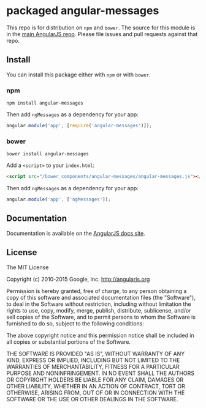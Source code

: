 # packaged angular-messages

This repo is for distribution on `npm` and `bower`. The source for this module is in the
[main AngularJS repo](https://github.com/angular/angular.js/tree/master/src/ngMessages).
Please file issues and pull requests against that repo.

## Install

You can install this package either with `npm` or with `bower`.

### npm

```shell
npm install angular-messages
```

Then add `ngMessages` as a dependency for your app:

```javascript
angular.module('app', [require('angular-messages')]);
```

### bower

```shell
bower install angular-messages
```

Add a `<script>` to your `index.html`:

```html
<script src="/bower_components/angular-messages/angular-messages.js"></script>
```

Then add `ngMessages` as a dependency for your app:

```javascript
angular.module('app', ['ngMessages']);
```

## Documentation

Documentation is available on the
[AngularJS docs site](http://docs.angularjs.org/api/ngMessages).

## License

The MIT License

Copyright (c) 2010-2015 Google, Inc. http://angularjs.org

Permission is hereby granted, free of charge, to any person obtaining a copy
of this software and associated documentation files (the "Software"), to deal
in the Software without restriction, including without limitation the rights
to use, copy, modify, merge, publish, distribute, sublicense, and/or sell
copies of the Software, and to permit persons to whom the Software is
furnished to do so, subject to the following conditions:

The above copyright notice and this permission notice shall be included in
all copies or substantial portions of the Software.

THE SOFTWARE IS PROVIDED "AS IS", WITHOUT WARRANTY OF ANY KIND, EXPRESS OR
IMPLIED, INCLUDING BUT NOT LIMITED TO THE WARRANTIES OF MERCHANTABILITY,
FITNESS FOR A PARTICULAR PURPOSE AND NONINFRINGEMENT. IN NO EVENT SHALL THE
AUTHORS OR COPYRIGHT HOLDERS BE LIABLE FOR ANY CLAIM, DAMAGES OR OTHER
LIABILITY, WHETHER IN AN ACTION OF CONTRACT, TORT OR OTHERWISE, ARISING FROM,
OUT OF OR IN CONNECTION WITH THE SOFTWARE OR THE USE OR OTHER DEALINGS IN
THE SOFTWARE.
